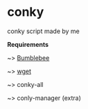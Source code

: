 # conky

 conky script made by me
 
 **Requirements**
 
 ~> [Bumblebee](https://wiki.archlinux.org/index.php/bumblebee)
 
 ~> [wget](https://wiki.archlinux.org/index.php/Wget)
 
 ~> conky-all
 
 ~> conly-manager (extra)
 

 
